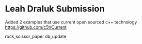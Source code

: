 # Leah Draluk Submission
Added 2 examples that use current open sourced c++ technology https://github.com/c5t/Current

rock_scissor_paper
db_update
 
